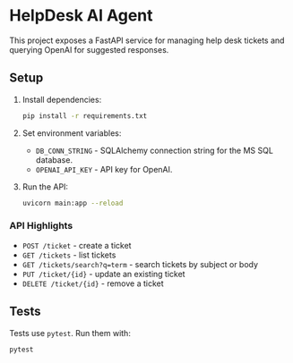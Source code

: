 # HelpDesk AI Agent

This project exposes a FastAPI service for managing help desk tickets and querying OpenAI for suggested responses.

## Setup

1. Install dependencies:
   ```bash
   pip install -r requirements.txt
   ```
2. Set environment variables:
   - `DB_CONN_STRING` - SQLAlchemy connection string for the MS SQL database.
   - `OPENAI_API_KEY` - API key for OpenAI.

3. Run the API:
   ```bash
   uvicorn main:app --reload
   ```

### API Highlights

- `POST /ticket` - create a ticket
- `GET /tickets` - list tickets
- `GET /tickets/search?q=term` - search tickets by subject or body
- `PUT /ticket/{id}` - update an existing ticket
- `DELETE /ticket/{id}` - remove a ticket

## Tests

Tests use `pytest`. Run them with:

```bash
pytest
```

